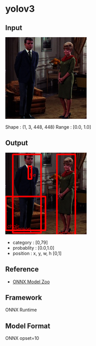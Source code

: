 # yolov3

## Input

![Input](couple.jpg)

Shape : (1, 3, 448, 448)
Range : [0.0, 1.0]

## Output

![Output](output.png)

- category : [0,79]
- probablity : [0.0,1.0]
- position : x, y, w, h [0,1]

## Reference

- [ONNX Model Zoo](https://github.com/onnx/models/tree/master/vision/object_detection_segmentation/yolov3)

## Framework

ONNX Runtime

## Model Format

ONNX opset=10
